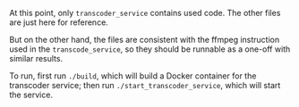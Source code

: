At this point, only `transcoder_service` contains used code. The other files
are just here for reference.

But on the other hand, the files are consistent with the ffmpeg instruction used in the `transcode_service`,
so they should be runnable as a one-off with similar results.

To run, first run `./build`, which will build a Docker container for the
transcoder service; then run `./start_transcoder_service`, which will start the
service.
